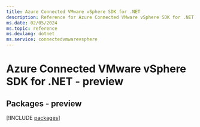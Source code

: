 ```yaml
---
title: Azure Connected VMware vSphere SDK for .NET
description: Reference for Azure Connected VMware vSphere SDK for .NET
ms.date: 02/05/2024
ms.topic: reference
ms.devlang: dotnet
ms.service: connectedvmwarevsphere
---
```

# Azure Connected VMware vSphere SDK for .NET - preview
## Packages - preview
[!INCLUDE [packages](connected-vmware-vsphere-index.md)]